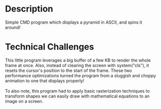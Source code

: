 # Description
 Simple CMD program which displays a pyramid in ASCII, and spins it around!

# Technical Challenges
 This little program leverages a big buffer of a few KB to render the whole frame at once. Also, instead of clearing the screen with system("cls"), it resets the cursor's position to the start of the frame. These two performance optimizations
turned the program from a sluggish and choppy animation to one that displays properly!<br>
<br>
To also note, this program had to apply basic rasterization techniques to transform shapes we can easily draw with mathematical equations to an image on a screen.
